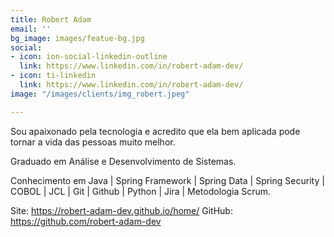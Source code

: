 ```yaml
---
title: Robert Adam
email: ''
bg_image: images/featue-bg.jpg
social:
- icon: ion-social-linkedin-outline
  link: https://www.linkedin.com/in/robert-adam-dev/
- icon: ti-linkedin
  link: https://www.linkedin.com/in/robert-adam-dev/
image: "/images/clients/img_robert.jpeg"

---
```

Sou apaixonado pela tecnologia e acredito que ela bem aplicada pode tornar a vida das pessoas muito melhor.

Graduado em Análise e Desenvolvimento de Sistemas.

Conhecimento em Java | Spring Framework | Spring Data | Spring Security | COBOL | JCL | Git | Github | Python | Jira | Metodologia Scrum.

Site: https://robert-adam-dev.github.io/home/
GitHub: https://github.com/robert-adam-dev